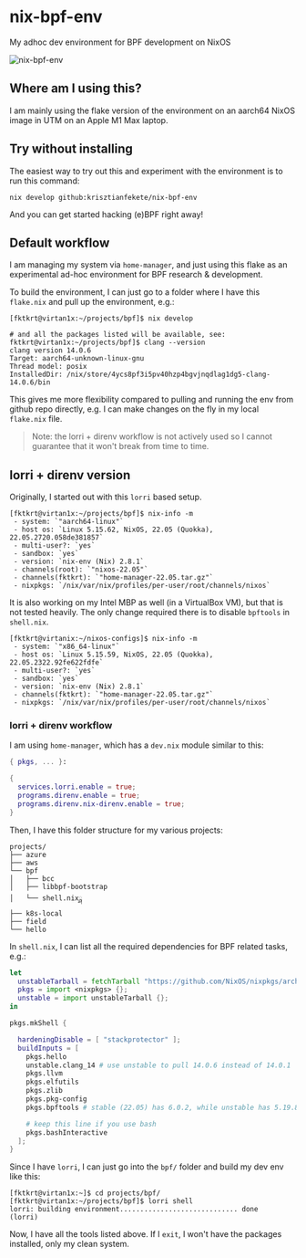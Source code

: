 # nix-bpf-env
My adhoc dev environment for BPF development on NixOS

![nix-bpf-env](https://user-images.githubusercontent.com/103492698/199709006-bf2f0020-8276-41dd-b807-93a0da6ac234.png)

## Where am I using this?

I am mainly using the flake version of the environment on an aarch64 NixOS image in UTM on an Apple M1 Max laptop.

## Try without installing

The easiest way to try out this and experiment with the environment is to run this command:

```console
nix develop github:krisztianfekete/nix-bpf-env
```
And you can get started hacking (e)BPF right away!

## Default workflow

I am managing my system via `home-manager`, and just using this flake as an experimental ad-hoc environment for BPF research & development.

To build the environment, I can just go to a folder where I have this `flake.nix` and pull up the environment, e.g.:

```console
[fktkrt@virtan1x:~/projects/bpf]$ nix develop

# and all the packages listed will be available, see:
fktkrt@virtan1x:~/projects/bpf]$ clang --version
clang version 14.0.6
Target: aarch64-unknown-linux-gnu
Thread model: posix
InstalledDir: /nix/store/4ycs8pf3i5pv40hzp4bgvjnqdlag1dg5-clang-14.0.6/bin
```

This gives me more flexibility compared to pulling and running the env from github repo directly, e.g. I can make changes on the fly in my local `flake.nix` file. 

> Note: the lorri + direnv workflow is not actively used so I cannot guarantee that it won't break from time to time.

## lorri + direnv version

Originally, I started out with this `lorri` based setup.

```console
[fktkrt@virtan1x:~/projects/bpf]$ nix-info -m
 - system: `"aarch64-linux"`
 - host os: `Linux 5.15.62, NixOS, 22.05 (Quokka), 22.05.2720.058de381857`
 - multi-user?: `yes`
 - sandbox: `yes`
 - version: `nix-env (Nix) 2.8.1`
 - channels(root): `"nixos-22.05"`
 - channels(fktkrt): `"home-manager-22.05.tar.gz"`
 - nixpkgs: `/nix/var/nix/profiles/per-user/root/channels/nixos`
```

It is also working on my Intel MBP as well (in a VirtualBox VM), but that is not tested heavily.
The only change required there is to disable `bpftools` in `shell.nix`.

```console
[fktkrt@virtanix:~/nixos-configs]$ nix-info -m
 - system: `"x86_64-linux"`
 - host os: `Linux 5.15.59, NixOS, 22.05 (Quokka), 22.05.2322.92fe622fdfe`
 - multi-user?: `yes`
 - sandbox: `yes`
 - version: `nix-env (Nix) 2.8.1`
 - channels(fktkrt): `"home-manager-22.05.tar.gz"`
 - nixpkgs: `/nix/var/nix/profiles/per-user/root/channels/nixos`
```

### lorri + direnv workflow

I am using `home-manager`, which has a `dev.nix` module similar to this:

```nix
{ pkgs, ... }:

{
  services.lorri.enable = true;
  programs.direnv.enable = true;
  programs.direnv.nix-direnv.enable = true;
}
```

Then, I have this folder structure for my various projects:

```console
projects/
├── azure
├── aws
└── bpf
│   ├── bcc
│   ├── libbpf-bootstrap
│   └── shell.nixྴ
├── k8s-local
├── field
└── hello
```

In `shell.nix`, I can list all the required dependencies for BPF related tasks, e.g.:

```nix
let
  unstableTarball = fetchTarball "https://github.com/NixOS/nixpkgs/archive/nixos-unstable.tar.gz";
  pkgs = import <nixpkgs> {};
  unstable = import unstableTarball {};
in

pkgs.mkShell {

  hardeningDisable = [ "stackprotector" ];
  buildInputs = [
    pkgs.hello
    unstable.clang_14 # use unstable to pull 14.0.6 instead of 14.0.1
    pkgs.llvm
    pkgs.elfutils
    pkgs.zlib
    pkgs.pkg-config
    pkgs.bpftools # stable (22.05) has 6.0.2, while unstable has 5.19.8

    # keep this line if you use bash
    pkgs.bashInteractive
  ];
}
```

Since I have `lorri`, I can just go into the `bpf/` folder and build my dev env like this:

```console
[fktkrt@virtan1x:~]$ cd projects/bpf/
[fktkrt@virtan1x:~/projects/bpf]$ lorri shell
lorri: building environment............................. done
(lorri)
```

Now, I have all the tools listed above. If I `exit`, I won't have the packages installed, only my clean system.
